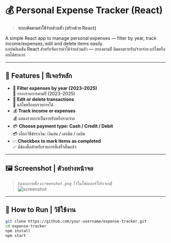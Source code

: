 # 💰 Personal Expense Tracker (React)  
> **ระบบติดตามค่าใช้จ่ายส่วนตัว (สร้างด้วย React)**

A simple React app to manage personal expenses — filter by year, track income/expenses, edit and delete items easily.  
แอปพลิเคชัน React สำหรับจัดการค่าใช้จ่ายส่วนตัว — กรองตามปี ติดตามรายรับ/รายจ่าย แก้ไขหรือลบได้สะดวก

---

## 🌟 Features | ฟีเจอร์หลัก

- 🔎 **Filter expenses by year (2023–2025)**  
  🔎 กรองรายการตามปี (2023–2025)
- 📝 **Edit or delete transactions**  
  📝 แก้ไขหรือลบรายการได้
- 💰 **Track income or expenses**  
  💰 แสดงรายการเป็นรายรับหรือรายจ่าย
- 💳 **Choose payment type: Cash / Credit / Debit**  
  💳 เลือกวิธีชำระเงิน: เงินสด / เครดิต / เดบิต
- ✅ **Checkbox to mark items as completed**  
  ✅ มีช่องติ๊กสำหรับรายการที่เสร็จสิ้นแล้ว

---

## 🖼️ Screenshot | ตัวอย่างหน้าจอ

> *(แนบภาพชื่อ `screenshot.png` ไว้ในโฟลเดอร์โปรเจกต์)*  
![screenshot](./screenshot.png)

---

## 🚀 How to Run | วิธีใช้งาน
```bash
git clone https://github.com/your-username/expense-tracker.git
cd expense-tracker
npm install
npm start
